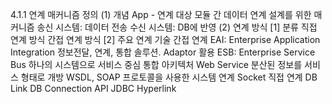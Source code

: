 4.1.1 연계 매커니즘 정의
(1) 개념
  App - 연계 대상 모듈 간 데이터 연계 설계를 위한 매커니즘
  송신 시스템: 데이터 전송
  수신 시스템: DB에 반영
(2) 연계 방식
  [1] 분류
    직접 연계 방식
    간접 연계 방식
  [2] 주요 연계 기술
    간접 연계
      EAI: Enterprise Application Integration
        정보전달, 연계, 통합 솔루션. Adaptor 활용
      ESB: Enterprise Service Bus
        하나의 시스템으로 서비스 중심 통합 아키텍처
      Web Service
        분산된 정보를 서비스 형태로 개방
        WSDL, SOAP 프로토콜을 사용한 시스템 연계
      Socket
    직접 연계
      DB Link
      DB Connection
      API
      JDBC
      Hyperlink